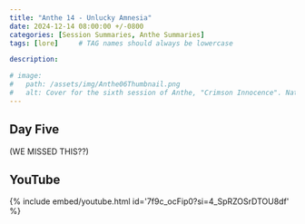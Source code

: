 ```yaml
---
title: "Anthe 14 - Unlucky Amnesia"
date: 2024-12-14 08:00:00 +/-0800
categories: [Session Summaries, Anthe Summaries]
tags: [lore]     # TAG names should always be lowercase

description: 

# image:
#   path: /assets/img/Anthe06Thumbnail.png
#   alt: Cover for the sixth session of Anthe, "Crimson Innocence". Natalia and Lynore peacefully outlined in a charcoal sketch as described by the session. Made by Blake. 
---
```


## Day Five

(WE MISSED THIS??)

## YouTube

{% include embed/youtube.html id='7f9c_ocFip0?si=4_SpRZOSrDTOU8df' %}
